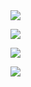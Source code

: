 <!DOCTYPE html>
<html lang="en">
<head>
    <meta charset="UTF-8">
    <meta name="viewport" content="width=device-width, initial-scale=1.0">
<img 
src="https://github.com/MortoDeZiro/PBX-Hardware/assets/167939056/46f6e074-3267-4413-a289-fe662a5a0cfc">

<img
src="https://github.com/MortoDeZiro/PBX-Hardware/assets/167939056/c00cefdf-4b09-449a-9bea-f302fae351ec">

<img 
src="https://github.com/MortoDeZiro/PBX-Hardware/assets/167939056/0633e39b-3238-4650-9634-67cf4b7073f5">

<img 
src="https://github.com/MortoDeZiro/PBX-Hardware/assets/167939056/aa86c064-e070-4b89-a983-c51c1a039dcd">

</body>
</html>
